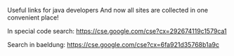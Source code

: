 Useful links for java developers
And now all sites are collected in one convenient place!

In special code search:
https://cse.google.com/cse?cx=292674119c1579ca1

Search in baeldung: 
https://cse.google.com/cse?cx=6fa921d35768b1a9c
